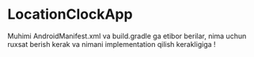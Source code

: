 # LocationClockApp
Muhimi AndroidManifest.xml va build.gradle ga etibor berilar, nima uchun ruxsat berish kerak va nimani implementation qilish kerakligiga !
